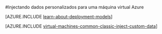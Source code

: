 <properties
    pageTitle="Injectando dados personalizados em máquinas virtuais | Microsoft Azure"
    description="Este tópico descreve como inserção dados personalizados para uma máquina virtual Azure quando é criada a instância e como localizar dados personalizados no Windows ou Linux."
    services="virtual-machines-windows"
    documentationCenter=""
    authors="squillace"
    manager="timlt"
    editor="tysonn"
    tags="azure-service-management" />

<tags
    ms.service="virtual-machines-windows"
    ms.workload="infrastructure-services"
    ms.tgt_pltfrm="vm-windows"
    ms.devlang="na"
    ms.topic="article"
    ms.date="08/23/2016"
    ms.author="rasquill"/>

#<a name="injecting-custom-data-into-an-azure-virtual-machine"></a>Injectando dados personalizados para uma máquina virtual Azure

[AZURE.INCLUDE [learn-about-deployment-models](../../includes/learn-about-deployment-models-classic-include.md)]

[AZURE.INCLUDE [virtual-machines-common-classic-inject-custom-data](../../includes/virtual-machines-common-classic-inject-custom-data.md)]
